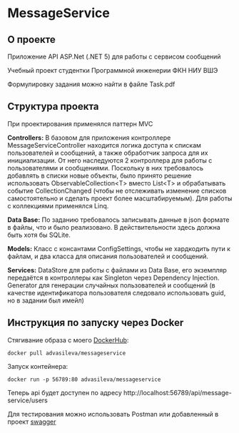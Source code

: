 # MessageService
О проекте
---
Приложение API ASP.Net (.NET 5) для работы с сервисом сообщений

Учебный проект студентки Программной инженерии ФКН НИУ ВШЭ 

Формулировку задания можно найти в файле Task.pdf

Структура проекта
---
При проектирования применялся паттерн MVC

**Controllers:** В базовом для приложения контроллере MessageServiceController находится логика доступа к спискам пользователей и сообщений, а также обработчик запроса для их инициализации. От него наследуются 2 контроллера для работы с пользователями и сообщениями. Поскольку в них требовалось добавлять в списки новые объекты, было принято решение использовать ObservableCollection<Т> вместо List<Т> и обрабатывать событие CollectionChanged (чтобы не отслеживать изменение списков самостоятельно и сделать проект более масштабируемым). Для работы с коллекциями применялся Linq.
  
**Data Base:** По заданию требовалось записывать данные в json формате в файлы, что и было реализовано. В действительности здесь должна быть хотя бы SQLite.
  
**Models:** Класс с консантами ConfigSettings, чтобы не хардкодить пути к файлам, и два класса для описания пользователей и сообщений.
  
**Services:** DataStore для работы с файлами из Data Base, его экземпляр передаётся в контроллеры как Singleton через Dependency Injection. Generator для генерации случайных пользователей и сообщений (в качестве идентификатора пользователя следовало использовать guid, но в задании был имейл)
  
Инструкция по запуску через Docker
---
Стягивание образа с моего [DockerHub](https://hub.docker.com/repository/docker/alenavasileva/messageservice):  
```
docker pull advasileva/messageservice
```
Запуск контейнера: 
```
docker run -p 56789:80 advasileva/messageservice
```
Теперь api будет доступен по адресу http://localhost:56789/api/message-service/users
  
Для тестирования можно использовать Postman или добавленный в проект [swagger](http://localhost:56789/swagger/index.html)
